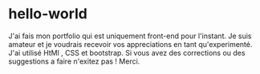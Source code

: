 # hello-world
J'ai fais mon portfolio qui est uniquement front-end pour l'instant.
Je suis amateur et je voudrais recevoir vos appreciations en tant qu'experimenté. J'ai utilisé HtMl , CSS et bootstrap. Si vous avez des corrections ou des suggestions a faire n'exitez pas ! Merci.

